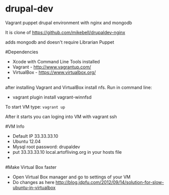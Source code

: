 drupal-dev
==========

Vagrant puppet drupal environment with nginx and mongodb

It is clone of https://github.com/mikebell/drupaldev-nginx

adds mongodb and doesn't require Librarian Puppet

#Dependencies
* Xcode with Command Line Tools installed
* Vagrant - http://www.vagrantup.com/
* VirtualBox - https://www.virtualbox.org/
* 

after installing Vagrant and VirtualBox install nfs. Run in command line:
* vagrant plugin install vagrant-winnfsd

To start VM type:
`vagrant up`

After it starts you can loging into VM with
vagrant ssh

#VM Info
* Default IP 33.33.33.10
* Ubuntu 12.04
* Mysql root password: drupaldev
* put 33.33.33.10 local.artofliving.org in your hosts file  
* 

#Make Virtual Box faster
* Open Virtual Box manager and go to settings of your VM
* Do changes as here http://blog.jdpfu.com/2012/09/14/solution-for-slow-ubuntu-in-virtualbox